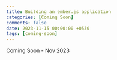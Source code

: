 ```yaml
--- 
title: Building an ember.js application
categories: [Coming Soon]
comments: false
date: 2023-11-15 00:00:00 +0530
tags: [coming-soon]
---
```


Coming Soon - Nov 2023